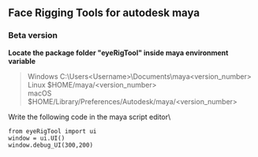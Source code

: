 ## Face Rigging Tools for autodesk maya
### Beta version

**Locate the package folder "eyeRigTool" inside maya environment variable**
>Windows	C:\Users\<Username>\Documents\maya\<version_number> \
>Linux	$HOME/maya/<version_number> \
>macOS	$HOME/Library/Preferences/Autodesk/maya/<version_number> 

Write the following code in the maya script editor\
```
from eyeRigTool import ui
window = ui.UI()
window.debug_UI(300,200)
```
